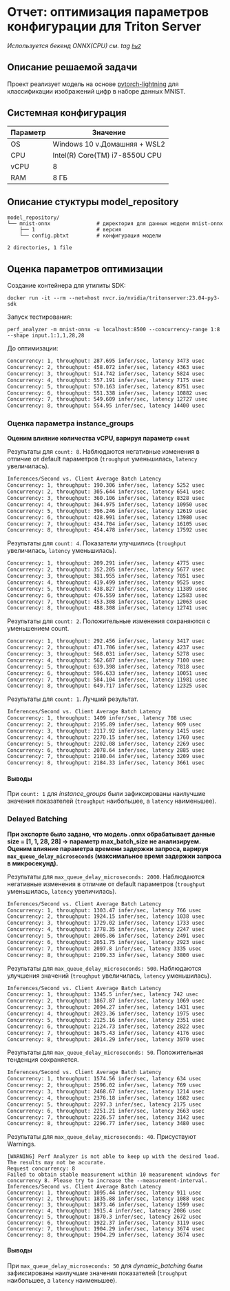 # Отчет: оптимизация параметров конфигурации для Triton Server
_Используется бекенд ONNX(CPU) см. tag [`hw2`](https://github.com/KamillaZyal/MLOps-HW/tree/hw2)_

## Описание решаемой задачи

Проект реализует модель на основе [pytorch-lightning](https://lightning.ai/) для классификации изображений цифр в наборе данных MNIST.

## Cистемная конфигурация

|Параметр|Значение|
|-|-|
OS | Windows 10 v.Домашняя + WSL2
CPU | Intel(R) Core(TM) i7-8550U CPU 
vCPU | 8
RAM | 8 ГБ

## Описание стуктуры model_repository

```
model_repository/            
└── mnist-onnx               # директория для данных модели mnist-onnx
    ├── 1                    # версия
    └── config.pbtxt         # конфигурация модели

2 directories, 1 file
```

## Оценка параметров оптимизации
Создание контейнера для утилиты SDK:

```
docker run -it --rm --net=host nvcr.io/nvidia/tritonserver:23.04-py3-sdk
```
Запуск тестирования:

```
perf_analyzer -m mnist-onnx -u localhost:8500 --concurrency-range 1:8 --shape input.1:1,1,28,28
```

До оптимизации:

```bash
Concurrency: 1, throughput: 287.695 infer/sec, latency 3473 usec
Concurrency: 2, throughput: 458.072 infer/sec, latency 4363 usec
Concurrency: 3, throughput: 514.742 infer/sec, latency 5824 usec
Concurrency: 4, throughput: 557.191 infer/sec, latency 7175 usec
Concurrency: 5, throughput: 570.163 infer/sec, latency 8751 usec
Concurrency: 6, throughput: 551.338 infer/sec, latency 10882 usec
Concurrency: 7, throughput: 549.609 infer/sec, latency 12727 usec
Concurrency: 8, throughput: 554.95 infer/sec, latency 14400 usec
```
### Оценка параметра instance_groups

**Оценим влияние количества vCPU, варируя параметр `count`**

Результаты для `count: 8`. Наблюдаются негативные изменения в отличие от default параметров (`troughput` уменьшилась, `latency` увеличилась).

```bash
Inferences/Second vs. Client Average Batch Latency
Concurrency: 1, throughput: 190.306 infer/sec, latency 5252 usec
Concurrency: 2, throughput: 305.644 infer/sec, latency 6541 usec
Concurrency: 3, throughput: 360.106 infer/sec, latency 8328 usec
Concurrency: 4, throughput: 364.975 infer/sec, latency 10950 usec
Concurrency: 5, throughput: 396.246 infer/sec, latency 12619 usec
Concurrency: 6, throughput: 428.991 infer/sec, latency 13980 usec
Concurrency: 7, throughput: 434.704 infer/sec, latency 16105 usec
Concurrency: 8, throughput: 454.478 infer/sec, latency 17592 usec
```

Результаты для `count: 4`. Показатели улучшились (`troughput` увеличилась, `latency` уменьшилась).

```bash
Concurrency: 1, throughput: 209.291 infer/sec, latency 4775 usec
Concurrency: 2, throughput: 352.205 infer/sec, latency 5677 usec
Concurrency: 3, throughput: 381.955 infer/sec, latency 7851 usec
Concurrency: 4, throughput: 419.499 infer/sec, latency 9525 usec
Concurrency: 5, throughput: 438.827 infer/sec, latency 11389 usec
Concurrency: 6, throughput: 476.559 infer/sec, latency 12583 usec
Concurrency: 7, throughput: 453.308 infer/sec, latency 12063 usec
Concurrency: 8, throughput: 488.308 infer/sec, latency 12741 usec
```

Результаты для `count: 2`. Положительные изменения сохраняются с уменьшением count.

```bash
Concurrency: 1, throughput: 292.456 infer/sec, latency 3417 usec
Concurrency: 2, throughput: 471.706 infer/sec, latency 4237 usec
Concurrency: 3, throughput: 568.031 infer/sec, latency 5278 usec
Concurrency: 4, throughput: 562.687 infer/sec, latency 7100 usec
Concurrency: 5, throughput: 639.398 infer/sec, latency 7818 usec
Concurrency: 6, throughput: 596.633 infer/sec, latency 10051 usec
Concurrency: 7, throughput: 584.104 infer/sec, latency 11981 usec
Concurrency: 8, throughput: 649.717 infer/sec, latency 12325 usec
```
Результаты для `count: 1`. Лучший результат.

```bash
Inferences/Second vs. Client Average Batch Latency
Concurrency: 1, throughput: 1409 infer/sec, latency 708 usec
Concurrency: 2, throughput: 2195.89 infer/sec, latency 909 usec
Concurrency: 3, throughput: 2117.92 infer/sec, latency 1415 usec
Concurrency: 4, throughput: 2270.15 infer/sec, latency 1760 usec
Concurrency: 5, throughput: 2202.08 infer/sec, latency 2269 usec
Concurrency: 6, throughput: 2078.64 infer/sec, latency 2885 usec
Concurrency: 7, throughput: 2180.04 infer/sec, latency 3209 usec
Concurrency: 8, throughput: 2184.33 infer/sec, latency 3661 usec
```

 #### **Выводы**

При `count: 1` для *instance_groups* были зафиксированы наилучшие значения показателей (`troughput` наибольшее, а `latency` наименьшее).

### Delayed Batching
**При экспорте было задано, что модель .onnx обрабатывает данные size = [1, 1, 28, 28] -> параметр max_batch_size не анализируем.**
**Оценим влияние параметра времени задержки запроса, варируя `max_queue_delay_microseconds` (максимальное время задержки запроса в микросекунд).**

Результаты для `max_queue_delay_microseconds: 2000`. Наблюдаются негативные изменения в отличие от default параметров (`troughput` уменьшилась, `latency` увеличилась).

```bash
Inferences/Second vs. Client Average Batch Latency
Concurrency: 1, throughput: 1303.47 infer/sec, latency 766 usec
Concurrency: 2, throughput: 1924.15 infer/sec, latency 1038 usec
Concurrency: 3, throughput: 1729.02 infer/sec, latency 1733 usec
Concurrency: 4, throughput: 1778.35 infer/sec, latency 2247 usec
Concurrency: 5, throughput: 2005.86 infer/sec, latency 2491 usec
Concurrency: 6, throughput: 2051.75 infer/sec, latency 2923 usec
Concurrency: 7, throughput: 2097.8 infer/sec, latency 3335 usec
Concurrency: 8, throughput: 2109.33 infer/sec, latency 3800 usec
```

Результаты для `max_queue_delay_microseconds: 500`. Наблюдаются улучшения значений (`troughput` увеличилась, `latency` уменьшилась).

```bash
Inferences/Second vs. Client Average Batch Latency
Concurrency: 1, throughput: 1345.5 infer/sec, latency 742 usec
Concurrency: 2, throughput: 1867.87 infer/sec, latency 1069 usec
Concurrency: 3, throughput: 2094.27 infer/sec, latency 1431 usec
Concurrency: 4, throughput: 2023.36 infer/sec, latency 1975 usec
Concurrency: 5, throughput: 2125.16 infer/sec, latency 2351 usec
Concurrency: 6, throughput: 2124.73 infer/sec, latency 2822 usec
Concurrency: 7, throughput: 1675.43 infer/sec, latency 4176 usec
Concurrency: 8, throughput: 2014.29 infer/sec, latency 3970 usec
```

Результаты для `max_queue_delay_microseconds: 50`. Положительная тенденция сохраняется.

```bash
Inferences/Second vs. Client Average Batch Latency
Concurrency: 1, throughput: 1574.56 infer/sec, latency 634 usec
Concurrency: 2, throughput: 2596.02 infer/sec, latency 769 usec
Concurrency: 3, throughput: 2468.67 infer/sec, latency 1214 usec
Concurrency: 4, throughput: 2376.18 infer/sec, latency 1682 usec
Concurrency: 5, throughput: 2297.3 infer/sec, latency 2175 usec
Concurrency: 6, throughput: 2251.21 infer/sec, latency 2663 usec
Concurrency: 7, throughput: 2226.57 infer/sec, latency 3142 usec
Concurrency: 8, throughput: 2296.77 infer/sec, latency 3480 usec
```

Результаты для `max_queue_delay_microseconds: 40`. Присуствуют Warnings.
```
[WARNING] Perf Analyzer is not able to keep up with the desired load. The results may not be accurate.
Request concurrency: 8
Failed to obtain stable measurement within 10 measurement windows for concurrency 8. Please try to increase the --measurement-interval.
Inferences/Second vs. Client Average Batch Latency
Concurrency: 1, throughput: 1095.44 infer/sec, latency 911 usec
Concurrency: 2, throughput: 1835.88 infer/sec, latency 1088 usec
Concurrency: 3, throughput: 1873.46 infer/sec, latency 1599 usec
Concurrency: 4, throughput: 1915.4 infer/sec, latency 2086 usec
Concurrency: 5, throughput: 1870.3 infer/sec, latency 2672 usec
Concurrency: 6, throughput: 1922.37 infer/sec, latency 3119 usec
Concurrency: 7, throughput: 1904.29 infer/sec, latency 3674 usec
Concurrency: 8, throughput: 1904.29 infer/sec, latency 3674 usec
```
#### **Выводы**
При `max_queue_delay_microseconds: 50` для *dynamic_batching* были зафиксированы наилучшие значения показателей (`troughput` наибольшее, а `latency` наименьшее).
